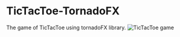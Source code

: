 # TicTacToe-TornadoFX
The game of TicTacToe using tornadoFX library.
![TicTacToe game](https://user-images.githubusercontent.com/47952315/128160189-13dd39ce-2e08-4b60-9377-34fab883e9fa.png)
